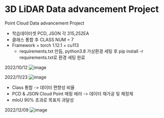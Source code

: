 # 3D LiDAR Data advancement Project
Point Cloud Data advancement Project

- 학습데이터셋 PCD, JSON 각 315,252EA
- 클래스 통합 후 CLASS NUM = 7
- Framework = torch 1.12.1 + cu113
  - requirements.txt 만듬, python3.8 가상환경 세팅 후 pip install -r requirements.txt로 환경 세팅 완료 
  
2022/10/12
 ![image](https://user-images.githubusercontent.com/85321962/209616767-77271046-403c-4413-8aa6-b038b5a55b7c.png)

2022/11/23
 ![image](https://user-images.githubusercontent.com/85321962/209616865-f2618643-3814-4b6f-aef9-8d4fc9d295ee.png)



- Class 통합 -> 데이터 편향성 비율 
- PCD & JSON Cloud Point 매핑 에러 -> 데이터 재가공 및 재정제 
- mIoU 90% 초과로 목표치 과달성

2022/12/09
 ![image](https://user-images.githubusercontent.com/85321962/209616914-ab70f7b6-477a-4190-b91e-505f089d0eb6.png)
